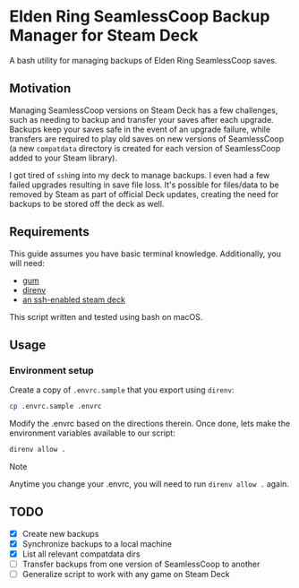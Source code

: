 # Elden Ring SeamlessCoop Backup Manager for Steam Deck

A bash utility for managing backups of Elden Ring SeamlessCoop saves.

## Motivation

Managing SeamlessCoop versions on Steam Deck has a few challenges, such as
needing to backup and transfer your saves after each upgrade.  Backups keep
your saves safe in the event of an upgrade failure, while transfers are
required to play old saves on new versions of SeamlessCoop (a new `compatdata`
directory is created for each version of SeamlessCoop added to your Steam
library).

I got tired of `ssh`ing into my deck to manage backups.  I even had a few
failed upgrades resulting in save file loss.  It's possible for files/data to be
removed by Steam as part of official Deck updates, creating the need for
backups to be stored off the deck as well.

## Requirements

This guide assumes you have basic terminal knowledge.  Additionally, you will
need:

- [gum](https://github.com/charmbracelet/gum)
- [direnv](https://direnv.net/)
- [an ssh-enabled steam deck](https://github.com/gamagoat/setting-up-ssh-on-steam-deck)

This script written and tested using bash on macOS.

## Usage

### Environment setup

Create a copy of `.envrc.sample` that you export using `direnv`:

```sh
cp .envrc.sample .envrc
```

Modify the .envrc based on the directions therein.  Once done, lets make the
environment variables available to our script:

```sh
direnv allow .
```

> [!NOTE]
> Anytime you change your .envrc, you will need to run `direnv allow .` again.

## TODO

- [x] Create new backups
- [x] Synchronize backups to a local machine
- [x] List all relevant compatdata dirs
- [ ] Transfer backups from one version of SeamlessCoop to another
- [ ] Generalize script to work with any game on Steam Deck
